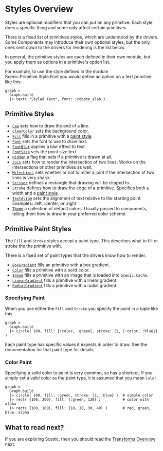 # Styles Overview

Styles are optional modifiers that you can put on any primitive. Each style does a specific thing and some only affect certain primitives.

There is a fixed list of primitives styles, which are understood by the drivers. Some Components may introduce their own optional styles, but the only ones sent down to the drivers for rendering is the list below.

In general, the primitive styles are each defined in their own module, but you apply them as options in a primitive's option list.

For example, to use the style defined in the module Scenic.Primitive.Style.Font you would define an option on a text primitive like this:

    graph =
      Graph.build
      |> text( "Styled Text", font: :roboto_slab )

## Primitive Styles

* [`Cap`](Scenic.Primitive.Style.Cap.html) sets how to draw the end of a line.
* [`ClearColor`](Scenic.Primitive.Style.ClearColor.html) sets the background color. 
* [`Fill`](Scenic.Primitive.Style.Fill.html) fills in a primitive with a [paint style](overview_styles.html#primitive-paint-styles).
* [`Font`](Scenic.Primitive.Style.Font.html) sets the font to use to draw text.
* [`FontBlur`](Scenic.Primitive.Style.FontBlur.html) applies a blur effect to text.
* [`FontSize`](Scenic.Primitive.Style.FontSize.html) sets the point size text.
* [`Hidden`](Scenic.Primitive.Style.Hidden.html) a flag that sets if a primitive is drawn at all.
* [`Join`](Scenic.Primitive.Style.Join.html) sets how to render the intersection of two lines. Works on the intersections of other primitives as well.
* [`MiterLimit`](Scenic.Primitive.Style.MiterLimit.html) sets whether or not to miter a joint if the intersection of two lines is very sharp.
* [`Scissor`](Scenic.Primitive.Style.Scissor.html) defines a rectangle that drawing will be clipped to.
* [`Stroke`](Scenic.Primitive.Style.Stroke.html) defines how to draw the edge of a primitive. Specifies both a width and a [paint style](overview_styles.html#primitive-paint-styles).
* [`TextAlign`](Scenic.Primitive.Style.TextAlign.html) sets the alignment of text relative to the starting point. Examples: :left, :center, or :right
* [`Theme`](Scenic.Primitive.Style.Theme.html) a collection of default colors. Usually passed to components, telling them how to draw in your preferred color scheme.

## Primitive Paint Styles

The `Fill` and `Stroke` styles accept a paint type. This describes what to fill or stroke the the primitive with.

There is a fixed set of paint types that the drivers know how to render.

* [`BoxGradient`](Scenic.Primitive.Style.Paint.BoxGradient.html) fills an primitive with a box gradient.
* [`Color`](Scenic.Primitive.Style.Paint.Color.html) fills a primitive with a solid color. 
* [`Image`](Scenic.Primitive.Style.Paint.Image.html) fills a primitive with an image that is loaded into `Scenic.Cache`.
* [`LinearGradient`](Scenic.Primitive.Style.Paint.LinearGradient.html) fills a primitive with a linear gradient.
* [`RadialGradient`](Scenic.Primitive.Style.Paint.RadialGradient.html) fills a primitive with a radial gradient.

### Specifying Paint

When you use either the `Fill` and `Stroke` you specify the paint in a tuple like this.

    graph =
      Graph.build
      |> circle( 100, fill: {:color, :green}, stroke: {2, {:color, :blue}} )

Each paint type has specific values it expects in order to draw. See the documentation for that paint type for details.

### Color Paint

Specifying a solid color to paint is very common, so has a shortcut. If you simply set a valid color as the paint type, it is assumed that you mean `Color`.

    graph =
      Graph.build
      |> circle( 100, fill: :green, stroke: {2, :blue} )  # simple color
      |> rect( {100, 200}, fill: {:green, 128} )          # color with alpha
      |> rect( {100, 100}, fill: {10, 20, 30, 40} )       # red, green, blue, alpha

## What to read next?

If you are exploring Scenic, then you should read the [Transforms Overview](overview_transforms.html) next.



